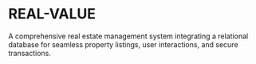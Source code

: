 # REAL-VALUE
A comprehensive real estate management system integrating a relational database for seamless property listings, user interactions, and secure transactions.
